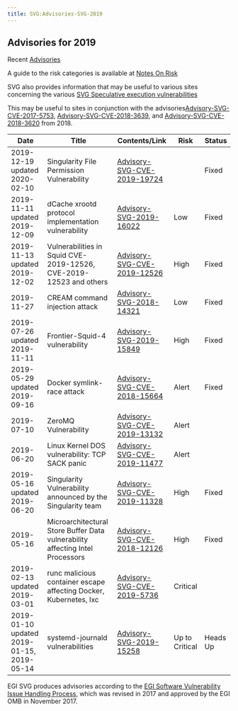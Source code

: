```yaml
---
title: SVG:Advisories-SVG-2019
---
```


## Advisories for 2019

Recent [Advisories](./README.md)

A guide to the risk categories is available at
[Notes On Risk](https://wiki.egi.eu/wiki/SVG:Notes_On_Risk)

SVG also provides information that may be useful to various sites concerning the
various
[SVG Speculative execution vulnerabilities](https://wiki.egi.eu/wiki/SVG:Speculative_Execution_Vulnerabilities)

This may be useful to sites in conjunction with the
advisories[Advisory-SVG-CVE-2017-5753](./2017/Advisory-SVG-CVE-2017-5753.md),
[Advisory-SVG-CVE-2018-3639](./2018/Advisory-SVG-CVE-2018-3639.md), and
[Advisory-SVG-CVE-2018-3620](./2018/Advisory-SVG-CVE-2018-3620.md) from 2018.

| Date                                      | Title                                                                         | Contents/Link                                                        | Risk           | Status   |
| ----------------------------------------- | ----------------------------------------------------------------------------- | -------------------------------------------------------------------- | -------------- | -------- |
| 2019-12-19 updated 2020-02-10             | Singularity File Permission Vulnerability                                     | [Advisory-SVG-CVE-2019-19724](./2019/Advisory-SVG-CVE-2019-19724.md) |                | Fixed    |
| 2019-11-11 updated 2019-12-09             | dCache xrootd protocol implementation vulnerability                           | [Advisory-SVG-2019-16022](./2019/Advisory-SVG-2019-16022.md)         | Low            | Fixed    |
| 2019-11-13 updated 2019-12-02             | Vulnerabilities in Squid CVE-2019-12526, CVE-2019-12523 and others            | [Advisory-SVG-CVE-2019-12526](./2019/Advisory-SVG-CVE-2019-12526.md) | High           | Fixed    |
| 2019-11-27                                | CREAM command injection attack                                                | [Advisory-SVG-2018-14321](./2018/Advisory-SVG-2018-14321.md)         | Low            | Fixed    |
| 2019-07-26 updated 2019-11-11             | Frontier-Squid-4 vulnerability                                                | [Advisory-SVG-2019-15849](./2019/Advisory-SVG-2019-15849.md)         | High           | Fixed    |
| 2019-05-29 updated 2019-09-16             | Docker symlink-race attack                                                    | [Advisory-SVG-CVE-2018-15664](./2018/Advisory-SVG-CVE-2018-15664.md) | Alert          | Fixed    |
| 2019-07-10                                | ZeroMQ Vulnerability                                                          | [Advisory-SVG-CVE-2019-13132](./2019/Advisory-SVG-CVE-2019-13132.md) | Alert          |          |
| 2019-06-20                                | Linux Kernel DOS vulnerability: TCP SACK panic                                | [Advisory-SVG-CVE-2019-11477](./2019/Advisory-SVG-CVE-2019-11477.md) | Alert          |          |
| 2019-05-16 updated 2019-06-20             | Singularity Vulnerability announced by the Singularity team                   | [Advisory-SVG-CVE-2019-11328](./2019/Advisory-SVG-CVE-2019-11328.md) | High           | Fixed    |
| 2019-05-16                                | Microarchitectural Store Buffer Data vulnerability affecting Intel Processors | [Advisory-SVG-CVE-2018-12126](./2018/Advisory-SVG-CVE-2018-12126.md) | High           | Fixed    |
| 2019-02-13 updated 2019-03-01             | runc malicious container escape affecting Docker, Kubernetes, lxc             | [Advisory-SVG-CVE-2019-5736](./2019/Advisory-SVG-CVE-2019-5736.md)   | Critical       |          |
| 2019-01-10 updated 2019-01-15, 2019-05-14 | systemd-journald vulnerabilities                                              | [Advisory-SVG-2019-15258](./2019/Advisory-SVG-2019-15258.md)         | Up to Critical | Heads Up |

EGI SVG produces advisories according to the
[EGI Software Vulnerability Issue Handling Process](https://documents.egi.eu/document/3145),
which was revised in 2017 and approved by the EGI OMB in November 2017.
